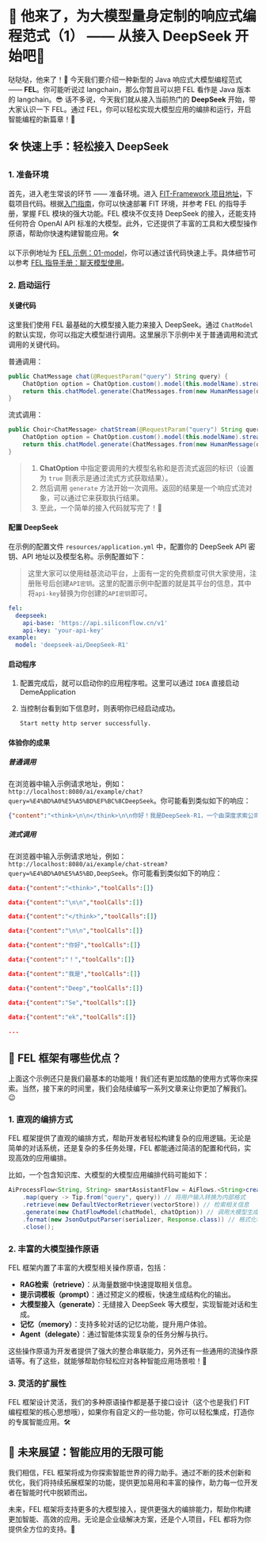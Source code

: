 # 🚀 他来了，为大模型量身定制的响应式编程范式（1） —— 从接入 DeepSeek 开始吧🚀

哒哒哒，他来了！👋 今天我们要介绍一种新型的 Java 响应式大模型编程范式 —— **FEL**。你可能听说过 langchain，那么你暂且可以把 FEL 看作是 Java 版本的 langchain。😎 话不多说，今天我们就从接入当前热门的 **DeepSeek** 开始，带大家认识一下 FEL。通过 FEL，你可以轻松实现大模型应用的编排和运行，开启智能编程的新篇章！🎉

## 🛠️ 快速上手：轻松接入 DeepSeek

### 1. 准备环境

首先，进入老生常谈的环节 —— 准备环境。进入 [FIT-Framework 项目地址](https://gitcode.com/ModelEngine/fit-framework)，下载项目代码。根据[入门指南](https://gitcode.com/ModelEngine/fit-framework)，你可以快速部署 FIT 环境，并参考 FEL 的指导手册，掌握 FEL 模块的强大功能。FEL 模块不仅支持 DeepSeek 的接入，还能支持任何符合 OpenAI API 标准的大模型。此外，它还提供了丰富的工具和大模型操作原语，帮助你快速构建智能应用。🛠️

以下示例地址为 [FEL 示例：01-model](https://gitcode.com/ModelEngine/fit-framework/tree/main/examples/fel-example/01-model)，你可以通过该代码快速上手。具体细节可以参考 [FEL 指导手册：聊天模型使用](https://gitcode.com/ModelEngine/fit-framework/blob/main/docs/framework/fel/java/quick-start-guide/01.%20%E6%A8%A1%E5%9E%8B.md)。

### 2. 启动运行

#### 关键代码

这里我们使用 FEL 最基础的大模型接入能力来接入 DeepSeek。通过 `ChatModel` 的默认实现，你可以指定大模型进行调用。这里展示下示例中关于普通调用和流式调用的关键代码。

普通调用：

```java
public ChatMessage chat(@RequestParam("query") String query) {
    ChatOption option = ChatOption.custom().model(this.modelName).stream(false).build();
    return this.chatModel.generate(ChatMessages.from(new HumanMessage(query)), option).first().block().get();
}
```

流式调用：

```java
public Choir<ChatMessage> chatStream(@RequestParam("query") String query) {
    ChatOption option = ChatOption.custom().model(this.modelName).stream(true).build();
    return this.chatModel.generate(ChatMessages.from(new HumanMessage(query)), option);
}
```

> 1. **ChatOption** 中指定要调用的大模型名称和是否流式返回的标识（设置为 `true` 则表示是通过流式方式获取结果）。
> 2. 然后调用 `generate` 方法开始一次调用。返回的结果是一个响应式流对象，可以通过它来获取执行结果。
> 3. 至此，一个简单的接入代码就写完了！🎉

#### 配置 DeepSeek

在示例的配置文件 `resources/application.yml` 中，配置你的 DeepSeek API 密钥、API 地址以及模型名称。示例配置如下：

> 这里大家可以使用硅基流动平台，上面有一定的免费额度可供大家使用，注册账号后创建`API密钥`。这里的配置示例中配置的就是其平台的信息，其中将`api-key`替换为你创建的`API密钥`即可。

```yaml
fel:
  deepseek:
    api-base: 'https://api.siliconflow.cn/v1'
    api-key: 'your-api-key'
example:
  model: 'deepseek-ai/DeepSeek-R1'
```

#### 启动程序

1. 配置完成后，就可以启动你的应用程序啦。这里可以通过 `IDEA` 直接启动 DemeApplication
2. 当控制台看到如下信息时，则表明你已经启动成功。

    ```bash
    Start netty http server successfully.
    ```

#### 体验你的成果

##### 普通调用

在浏览器中输入示例请求地址，例如：`http://localhost:8080/ai/example/chat?query=%E4%BD%A0%E5%A5%BD%EF%BC%8CDeepSeek`。你可能看到类似如下的响应：

```json
{"content":"<think>\n\n</think>\n\n你好！我是DeepSeek-R1，一个由深度求索公司开发的智能助手，我会尽我所能为你提供帮助。请问有什么可以为你服务的？","toolCalls":[]}
```

##### 流式调用

在浏览器中输入示例请求地址，例如：`http://localhost:8080/ai/example/chat-stream?query=%E4%BD%A0%E5%A5%BD,DeepSeek`。你可能看到类似如下的响应：

```json
data:{"content":"<think>","toolCalls":[]}

data:{"content":"\n\n","toolCalls":[]}

data:{"content":"</think>","toolCalls":[]}

data:{"content":"\n\n","toolCalls":[]}

data:{"content":"你好","toolCalls":[]}

data:{"content":"！","toolCalls":[]}

data:{"content":"我是","toolCalls":[]}

data:{"content":"Deep","toolCalls":[]}

data:{"content":"Se","toolCalls":[]}

data:{"content":"ek","toolCalls":[]}

...
```

## 🌟 FEL 框架有哪些优点？

上面这个示例还只是我们最基本的功能哦！我们还有更加炫酷的使用方式等你来探索。当然，接下来的时间里，我们会陆续编写一系列文章来让你更加了解我们。😉

### 1. **直观的编排方式**

FEL 框架提供了直观的编排方式，帮助开发者轻松构建复杂的应用逻辑。无论是简单的对话系统，还是复杂的多任务处理，FEL 都能通过简洁的配置和代码，实现高效的应用编排。

比如，一个包含知识库、大模型的大模型应用编排代码可能如下：

```java
AiProcessFlow<String, String> smartAssistantFlow = AiFlows.<String>create()
    .map(query -> Tip.from("query", query)) // 将用户输入转换为内部格式
    .retrieve(new DefaultVectorRetriever(vectorStore)) // 检索相关信息
    .generate(new ChatFlowModel(chatModel, chatOption)) // 调用大模型生成回答
    .format(new JsonOutputParser(serializer, Response.class)) // 格式化输出
    .close();
```

### 2. **丰富的大模型操作原语**

FEL 框架内置了丰富的大模型相关操作原语，包括：

- **RAG检索（retrieve）**：从海量数据中快速提取相关信息。
- **提示词模板（prompt）**：通过预定义的模板，快速生成结构化的输出。
- **大模型接入（generate）**：无缝接入 DeepSeek 等大模型，实现智能对话和生成。
- **记忆（memory）**：支持多轮对话的记忆功能，提升用户体验。
- **Agent（delegate）**：通过智能体实现复杂的任务分解与执行。

这些操作原语为开发者提供了强大的整合串联能力，另外还有一些通用的流操作原语等。有了这些，就能够帮助你轻松应对各种智能应用场景啦！🚀

### 3. **灵活的扩展性**

FEL 框架设计灵活，我们的多种原语操作都是基于接口设计（这个也是我们 FIT 编程框架的核心思想哦），如果你有自定义的一些功能，你可以轻松集成，打造你的专属智能应用。🛠️

## 🌈 未来展望：智能应用的无限可能

我们相信，FEL 框架将成为你探索智能世界的得力助手。通过不断的技术创新和优化，我们将持续拓展框架的功能，提供更加易用和丰富的操作，助力每一位开发者在智能时代中脱颖而出。

未来，FEL 框架将支持更多的大模型接入，提供更强大的编排能力，帮助你构建更加智能、高效的应用。无论是企业级解决方案，还是个人项目，FEL 都将为你提供全方位的支持。🌟

